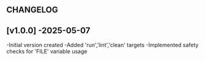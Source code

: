 ## CHANGELOG

## [v1.0.0] -2025-05-07
-Initial version created
-Added 'run','lint','clean' targets
-Implemented safety checks for 'FILE' variable usage 